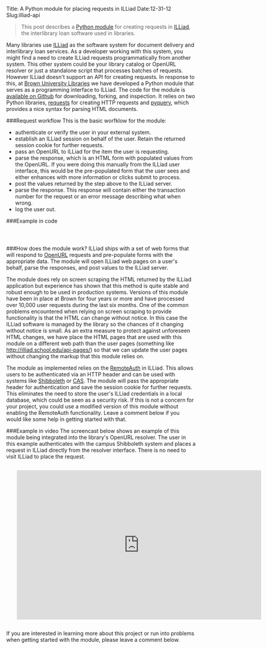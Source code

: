 Title: A Python module for placing requests in ILLiad 
Date:12-31-12
Slug:illiad-api

> This post describes a [Python module](https://github.com/lawlesst/illiad-api) for creating requests in [ILLiad](http://www.atlas-sys.com/illiad/), the interlibrary loan software used in libraries.  

Many libraries use [ILLiad](http://www.atlas-sys.com/illiad/) as the software system for document delivery and interlibrary loan services.  As a developer working with this system, you might find a need to create ILLiad requests programmatically from another system.  This other system could be your library catalog or OpenURL resolver or just a standalone script that processes batches of requests.  However ILLiad doesn't support an API for creating requests.  In response to this, at [Brown University Libraries](http://library.brown.edu) we have developed a Python module that serves as a programming interface to ILLiad.  The code for the module is [available on Github](https://github.com/lawlesst/illiad-api) for downloading, forking, and inspection.  It relies on two Python libraries, [requests](http://docs.python-requests.org/en/latest/) for creating HTTP requests and [pyquery](http://packages.python.org/pyquery/), which provides a nice syntax for parsing HTML documents.

###Request workflow
This is the basic worfklow for the module:

 * authenticate or verify the user in your external system.  
 * establish an ILLiad session on behalf of the user.  Retain the returned session cookie for further requests.
 * pass an OpenURL to ILLiad for the item the user is requesting.
 * parse the response, which is an HTML form with populated values from the OpenURL.  If you were doing this manually from the ILLiad user interface, this would be the pre-populated form that the user sees and either enhances with more information or clicks submit to process.  
 * post the values returned by the step above to the ILLiad server. 
 * parse the response.  This response will contain either the transaction number for the request or an error message describing what when wrong.  
 * log the user out.    

###Example in code
<div style="width: 800px; margin: 1em; padding:1em;">
<script src="https://gist.github.com/4422229.js"></script>
</div>

###How does the module work? 
ILLiad ships with a set of web forms that will respond to [OpenURL](http://en.wikipedia.org/wiki/OpenURL) requests and pre-populate forms with the appropriate data.  The module will open ILLiad web pages on a user's behalf, parse the responses, and post values to the ILLiad server.

The module does rely on screen scraping the HTML returned by the ILLiad application but experience has shown that this method is quite stable and robust enough to be used in production systems.  Versions of this module have been in place at Brown for four years or more and have processed over 10,000 user requests during the last six months.  One of the common problems encountered when relying on screen scraping to provide functionality is that the HTML can change without notice.  In this case the ILLiad software is managed by the library so the chances of it changing without notice is small.  As an extra measure to protect against unforeseen HTML changes, we have place the HTML pages that are used with this module on a different web path than the user pages (something like http://illiad.school.edu/api-pages/) so that we can update the user pages without changing the markup that this module relies on.  

The module as implemented relies on the [RemoteAuth](https://prometheus.atlas-sys.com/display/illiad/RemoteAuth+Authentication) in ILLiad.  This allows users to be authenticated via an HTTP header and can be used with systems like [Shibboleth](http://en.wikipedia.org/wiki/Shibboleth) or [CAS](http://en.wikipedia.org/wiki/Central_Authentication_Service).  The module will pass the appropriate header for authentication and save the session cookie for further requests.  This eliminates the need to store the user's ILLiad credentials in a local database, which could be seen as a security risk.  If this is not a concern for your project, you could use a modified version of this module without enabling the RemoteAuth functionality.  Leave a comment below if you would like some help in getting started with that.  

###Example in video
The screencast below shows an example of this module being integrated into the library's OpenURL resolver.  The user in this example authenticates with the campus Shibboleth system and places a request in ILLiad directly from the resolver interface.  There is no need to visit ILLiad to place the request.  
<div style="width: 700px; margin: 1em; padding:1em;">
<iframe src="http://www.screenr.com/embed/B1a8" width="650" height="396" frameborder="0"></iframe>
</div>

If you are interested in learning more about this project or run into problems when getting started with the module, please leave a comment below.  